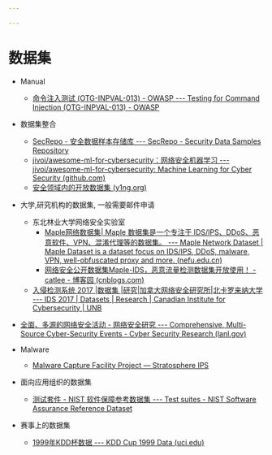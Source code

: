 ```yaml
---

---
```


# 数据集

- Manual
  - [命令注入测试 (OTG-INPVAL-013) - OWASP --- Testing for Command Injection (OTG-INPVAL-013) - OWASP](https://wiki.owasp.org/index.php/Testing_for_Command_Injection_(OTG-INPVAL-013))
- 数据集整合
  - [SecRepo - 安全数据样本存储库 --- SecRepo - Security Data Samples Repository](https://www.secrepo.com/)
  - [jivoi/awesome-ml-for-cybersecurity：网络安全机器学习 --- jivoi/awesome-ml-for-cybersecurity: Machine Learning for Cyber Security (github.com)](https://github.com/jivoi/awesome-ml-for-cybersecurity?tab=readme-ov-file#-datasets)
  - [安全领域内的开放数据集 (y1ng.org)](https://y1ng.org/2021/03/25/开放安全数据集整理/)
- 大学,研究机构的数据集, 一般需要邮件申请
  - 东北林业大学网络安全实验室
    - [Maple网络数据集| Maple 数据集是一个专注于 IDS/IPS、DDoS、恶意软件、VPN、混淆代理等的数据集。 --- Maple Network Dataset | Maple Dataset is a dataset focus on IDS/IPS, DDoS, malware, VPN, well-obfuscated proxy and more. (nefu.edu.cn)](https://maple.nefu.edu.cn/)
    - [网络安全公开数据集Maple-IDS，恶意流量检测数据集开放使用！ - catlee - 博客园 (cnblogs.com)](https://www.cnblogs.com/catlee/p/18389946)
  - [入侵检测系统 2017 |数据集 |研究|加拿大网络安全研究所|北卡罗来纳大学 --- IDS 2017 | Datasets | Research | Canadian Institute for Cybersecurity | UNB](https://www.unb.ca/cic/datasets/ids-2017.html)

- [全面、多源的网络安全活动 - 网络安全研究 --- Comprehensive, Multi-Source Cyber-Security Events - Cyber Security Research (lanl.gov)](https://csr.lanl.gov/data/cyber1/)
- Malware
  - [Malware Capture Facility Project — Stratosphere IPS](https://www.stratosphereips.org/datasets-malware)
- 面向应用组织的数据集
  - [测试套件 - NIST 软件保障参考数据集 --- Test suites - NIST Software Assurance Reference Dataset](https://samate.nist.gov/SARD/test-suites)
- 赛事上的数据集
  - [1999年KDD杯数据 --- KDD Cup 1999 Data (uci.edu)](https://kdd.ics.uci.edu/databases/kddcup99/kddcup99.html)

